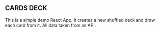 ## CARDS DECK

This is a simple demo React App. It creates a new shuffled deck and draw each card from it.
All data taken from an API.
